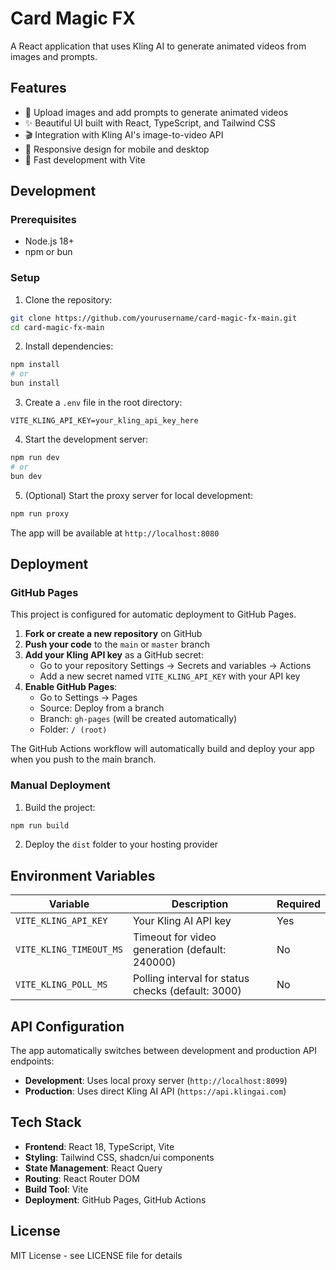 # Card Magic FX

A React application that uses Kling AI to generate animated videos from images and prompts.

## Features

- 🎨 Upload images and add prompts to generate animated videos
- ✨ Beautiful UI built with React, TypeScript, and Tailwind CSS
- 🎬 Integration with Kling AI's image-to-video API
- 📱 Responsive design for mobile and desktop
- 🚀 Fast development with Vite

## Development

### Prerequisites

- Node.js 18+
- npm or bun

### Setup

1. Clone the repository:

```bash
git clone https://github.com/yourusername/card-magic-fx-main.git
cd card-magic-fx-main
```

2. Install dependencies:

```bash
npm install
# or
bun install
```

3. Create a `.env` file in the root directory:

```env
VITE_KLING_API_KEY=your_kling_api_key_here
```

4. Start the development server:

```bash
npm run dev
# or
bun dev
```

5. (Optional) Start the proxy server for local development:

```bash
npm run proxy
```

The app will be available at `http://localhost:8080`

## Deployment

### GitHub Pages

This project is configured for automatic deployment to GitHub Pages.

1. **Fork or create a new repository** on GitHub
2. **Push your code** to the `main` or `master` branch
3. **Add your Kling API key** as a GitHub secret:
   - Go to your repository Settings → Secrets and variables → Actions
   - Add a new secret named `VITE_KLING_API_KEY` with your API key
4. **Enable GitHub Pages**:
   - Go to Settings → Pages
   - Source: Deploy from a branch
   - Branch: `gh-pages` (will be created automatically)
   - Folder: `/ (root)`

The GitHub Actions workflow will automatically build and deploy your app when you push to the main branch.

### Manual Deployment

1. Build the project:

```bash
npm run build
```

2. Deploy the `dist` folder to your hosting provider

## Environment Variables

| Variable                | Description                                        | Required |
| ----------------------- | -------------------------------------------------- | -------- |
| `VITE_KLING_API_KEY`    | Your Kling AI API key                              | Yes      |
| `VITE_KLING_TIMEOUT_MS` | Timeout for video generation (default: 240000)     | No       |
| `VITE_KLING_POLL_MS`    | Polling interval for status checks (default: 3000) | No       |

## API Configuration

The app automatically switches between development and production API endpoints:

- **Development**: Uses local proxy server (`http://localhost:8099`)
- **Production**: Uses direct Kling AI API (`https://api.klingai.com`)

## Tech Stack

- **Frontend**: React 18, TypeScript, Vite
- **Styling**: Tailwind CSS, shadcn/ui components
- **State Management**: React Query
- **Routing**: React Router DOM
- **Build Tool**: Vite
- **Deployment**: GitHub Pages, GitHub Actions

## License

MIT License - see LICENSE file for details
